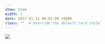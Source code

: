 ```yaml
---
show: true
width: 1
date: 2017-01-11 00:01:00 +0800
class: ""  # Override the default card style
---
```

<div>
<img src="{{ 'assets/images/etc/aselsan.png' | relative_url }}" class="img-fluid rounded-xl" >
</div>
